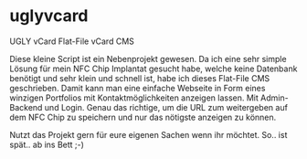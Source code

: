 # uglyvcard
UGLY vCard Flat-File vCard CMS

Diese kleine Script ist ein Nebenprojekt gewesen. Da ich eine sehr simple Lösung für mein NFC Chip Implantat gesucht habe, welche keine Datenbank benötigt und sehr klein und schnell ist, habe ich dieses Flat-File CMS geschrieben. Damit kann man eine einfache Webseite in Form eines winzigen Portfolios mit Kontaktmöglichkeiten anzeigen lassen. Mit Admin-Backend und Login. Genau das richtige, um die URL zum weitergeben auf dem NFC Chip zu speichern und nur das nötigste anzeigen zu können.

Nutzt das Projekt gern für eure eigenen Sachen wenn ihr möchtet.
So.. ist spät.. ab ins Bett ;-)
